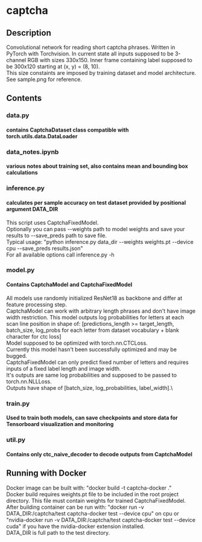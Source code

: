 # captcha
## Description
Convolutional network for reading short captcha phrases. Written in PyTorch with Torchvision.
In current state all inputs supposed to be 3-channel RGB with sizes 330x150. Inner frame containing label supposed to be 300x120 starting at (x, y) = (8, 10).\
This size constaints are imposed by training dataset and model architecture. See sample.png for reference.
## Contents
### data.py
#### contains CaptchaDataset class compatible with torch.utils.data.DataLoader
### data_notes.ipynb
#### various notes about training set, also contains mean and bounding box calculations
### inference.py
#### calculates per sample accuracy on test dataset provided by positional argument DATA_DIR
This script uses CaptchaFixedModel.\
Optionally you can pass --weights path to model weights and save your results to --save_preds path to save file.\
Typical usage: "python inference.py data_dir --weights weights.pt --device cpu --save_preds results.json"\
For all available options call inference.py -h
### model.py
#### Contains CaptchaModel and CaptchaFixedModel
All models use randomly initialized ResNet18 as backbone and differ at feature processing step.\
CaptchaModel can work with arbitrary length phrases and don't have image width restriction. This model outputs log probabilities for letters at each scan line position in shape of:
[predictions_length >= target_length, batch_size, log_probs for each letter from dataset vocabulary + blank character for ctc loss]\
Model supposed to be optimized with torch.nn.CTCLoss.\
Currently this model hasn't been successfully optimized and may be bugged.\
CaptchaFixedModel can only predict fixed number of letters and requires inputs of a fixed label length and image width.\
It's outputs are same log probabilities and supposed to be passed to torch.nn.NLLLoss.\
Outputs have shape of [batch_size, log_probabilities, label_width].\
### train.py
#### Used to train both models, can save checkpoints and store data for Tensorboard visualization and monitoring
### util.py
#### Contains only ctc_naive_decoder to decode outputs from CaptchaModel
## Running with Docker
Docker image can be built with: "docker build -t captcha-docker ."\
Docker build requires weights.pt file to be included in the root project directory. This file must contain weights for trained CaptchaFixedModel.\
After building container can be run with: "docker run -v DATA_DIR:/captcha/test captcha-docker test --device cpu" on cpu or\
"nvidia-docker run -v DATA_DIR:/captcha/test captcha-docker test --device cuda" if you have the nvidia-docker extension installed.\
DATA_DIR is full path to the test directory.

